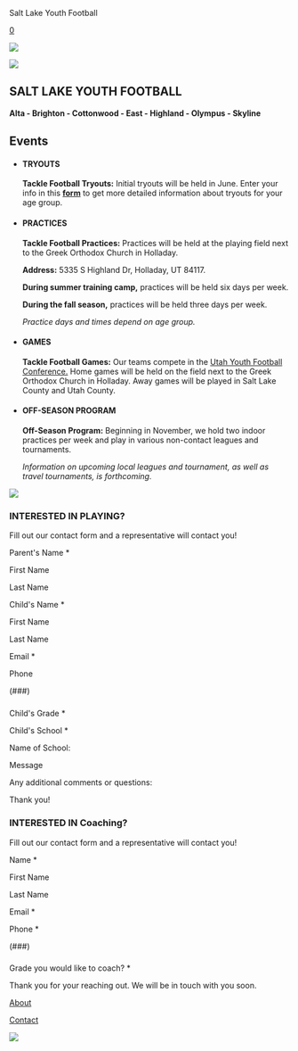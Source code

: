 Salt Lake Youth Football



[0](/cart)

![](https://images.squarespace-cdn.com/content/v1/6642cc07d8b22f3bcd7a7fe0/1715653892083-WR3A9LH41TOALKPSWCAR/image-asset.jpeg)

[![](https://images.squarespace-cdn.com/content/v1/6642cc07d8b22f3bcd7a7fe0/f2949b78-6a7f-49a2-a76e-27c426caa8d0/SLYF+logo.png)](/home)

SALT LAKE YOUTH FOOTBALL
------------------------

**Alta - Brighton - Cottonwood - East - Highland - Olympus - Skyline**

Events
------

* #### TRYOUTS

  **Tackle Football Tryouts:** Initial tryouts will be held in June. Enter your info in this [**form**](/try-out-form) to get more detailed information about tryouts for your age group.
* #### PRACTICES

  **Tackle Football Practices:** Practices will be held at the playing field next to the Greek Orthodox Church in Holladay.

  **Address:** 5335 S Highland Dr, Holladay, UT 84117.

  **During summer training camp,** practices will be held six days per week.

  **During the fall season,** practices will be held three days per week.

  *Practice days and times depend on age group.*
* #### GAMES

  **Tackle Football Games:** Our teams compete in the [Utah Youth Football Conference.](https://www.utahyouthfootball.org/home) Home games will be held on the field next to the Greek Orthodox Church in Holladay. Away games will be played in Salt Lake County and Utah County.
* #### OFF-SEASON PROGRAM

  **Off-Season Program:** Beginning in November, we hold two indoor practices per week and play in various non-contact leagues and tournaments.

  *Information on upcoming local leagues and tournament, as well as travel tournaments, is forthcoming.*

![](https://images.squarespace-cdn.com/content/v1/6642cc07d8b22f3bcd7a7fe0/d6666164-72a5-4886-9877-ed777cf313be/Screenshot+2024-05-10+at+6.58.54%E2%80%AFPM.png)

### INTERESTED IN PLAYING?

Fill out our contact form and a representative will contact you!

Parent's Name
\*

First Name

Last Name



Child's Name
\*

First Name

Last Name

Email
\*

Phone

(###)

###

####

Child's Grade
\*

Child's School
\*

Name of School:

Message

Any additional comments or questions:

Thank you!

### INTERESTED IN Coaching?

Fill out our contact form and a representative will contact you!

Name
\*

First Name

Last Name

Email
\*

Phone
\*

(###)

###

####

Grade you would like to coach?
\*

Thank you for your reaching out. We will be in touch with you soon.



[About](/about)

[Contact](/contact)

[![](https://images.squarespace-cdn.com/content/v1/6642cc07d8b22f3bcd7a7fe0/f2949b78-6a7f-49a2-a76e-27c426caa8d0/SLYF+logo.png)](/home)